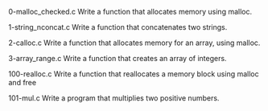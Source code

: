 0-malloc_checked.c
Write a function that allocates memory using malloc.

1-string_nconcat.c
Write a function that concatenates two strings.


2-calloc.c
Write a function that allocates memory for an array, using malloc.

3-array_range.c
Write a function that creates an array of integers.

100-realloc.c
Write a function that reallocates a memory block using malloc and free

101-mul.c
Write a program that multiplies two positive numbers.

